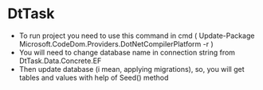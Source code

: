 # DtTask
- To run project you need to use this command in cmd ( Update-Package Microsoft.CodeDom.Providers.DotNetCompilerPlatform -r )
- You will need to change database name in connection string from DtTask.Data.Concrete.EF
- Then update database (i mean, applying migrations), so, you will get tables and values with help of Seed() method

